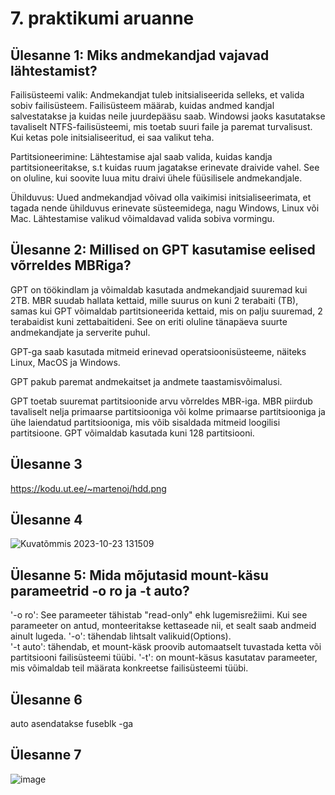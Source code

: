 # 7. praktikumi aruanne

## Ülesanne 1: Miks andmekandjad vajavad lähtestamist?
Failisüsteemi valik: Andmekandjat tuleb initsialiseerida selleks, et valida sobiv failisüsteem. Failisüsteem määrab, kuidas andmed kandjal salvestatakse ja kuidas neile juurdepääsu saab. Windowsi jaoks kasutatakse tavaliselt NTFS-failisüsteemi, mis toetab suuri faile ja paremat turvalisust. Kui ketas pole initsialiseeritud, ei saa valikut teha.

Partitsioneerimine: Lähtestamise ajal saab valida, kuidas kandja partitsioneeritakse, s.t kuidas ruum jagatakse erinevate draivide vahel. See on oluline, kui soovite luua mitu draivi ühele füüsilisele andmekandjale.

Ühilduvus: Uued andmekandjad võivad olla vaikimisi initsialiseerimata, et tagada nende ühilduvus erinevate süsteemidega, nagu Windows, Linux või Mac. Lähtestamise valikud võimaldavad valida sobiva vormingu.  

## Ülesanne 2: Millised on GPT kasutamise eelised võrreldes MBRiga?
GPT on töökindlam ja võimaldab kasutada andmekandjaid suuremad kui 2TB. MBR suudab hallata kettaid, mille suurus on kuni 2 terabaiti (TB), samas kui GPT võimaldab partitsioneerida kettaid, mis on palju suuremad, 2 terabaidist kuni zettabaitideni. See on eriti oluline tänapäeva suurte andmekandjate ja serverite puhul.

GPT-ga saab kasutada mitmeid erinevad operatsioonisüsteeme, näiteks Linux, MacOS ja Windows.

GPT pakub paremat andmekaitset ja andmete taastamisvõimalusi.

GPT toetab suuremat partitsioonide arvu võrreldes MBR-iga. MBR piirdub tavaliselt nelja primaarse partitsiooniga või kolme primaarse partitsiooniga ja ühe laiendatud partitsiooniga, mis võib sisaldada mitmeid loogilisi partitsioone. GPT võimaldab kasutada kuni 128 partitsiooni.

## Ülesanne 3
https://kodu.ut.ee/~martenoj/hdd.png 

## Ülesanne 4
![Kuvatõmmis 2023-10-23 131509](https://github.com/Marten221/opsys_Ojasaar/assets/144438767/539f01ca-9b3d-4cc3-8e48-628f4c7ee1fc)

## Ülesanne 5: Mida mõjutasid mount-käsu parameetrid -o ro ja -t auto?
'-o ro': See parameeter tähistab "read-only" ehk lugemisrežiimi. Kui see parameeter on antud, monteeritakse kettaseade nii, et sealt saab andmeid ainult lugeda. '-o': tähendab lihtsalt valikuid(Options).  
'-t auto': tähendab, et mount-käsk proovib automaatselt tuvastada ketta või partitsiooni failisüsteemi tüübi. '-t': on mount-käsus kasutatav parameeter, mis võimaldab teil määrata konkreetse failisüsteemi tüübi.

## Ülesanne 6
auto asendatakse fuseblk -ga

## Ülesanne 7
![image](https://github.com/Marten221/opsys_Ojasaar/assets/144438767/19f0f98b-821a-4040-8df8-7efe920a6387)


